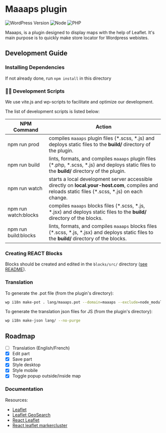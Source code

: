# Maaaps plugin

![WordPress Version](https://img.shields.io/badge/wordpress-%3E%3D%206.2-blue)
![Node](https://img.shields.io/badge/node-%3E%3D%2018-brightgreen)
![PHP](https://img.shields.io/badge/php-%5E8.0-blue)

Maaaps, is a plugin designed to display maps with the help of Leaflet. 
It's main purpose is to quickly make store locator for Wordpress webistes.

## Development Guide

### Installing Dependencies

If not already done, run `npm install` in this directory

### 🧙‍♂️ Development Scripts

We use vite.js and wp-scripts to facilitate and optimize our development.

The list of development scripts is listed below:

| NPM Command                | Action                                                                                                                                               |
| -------------------------- | ---------------------------------------------------------------------------------------------------------------------------------------------------- |
| npm run prod               | compiles `maaaps` plugin files (\*.scss, \*.js) and deploys static files to the **build/** directory of the plugin.                                  |
| npm run build              | lints, formats, and compiles `maaaps` plugin files (\*.php, \*.scss, \*.js) and deploys static files to the **build/** directory of the plugin.      |
| npm run watch              | starts a local development server accessible directly on **local.your-host.com**, compiles and reloads static files (\*.scss, \*.js) on each change. |
| npm run watch:blocks       | compiles `maaaps` blocks files (\*.scss, \*.js, \*.jsx) and deploys static files to the **build/** directory of the blocks.                          |
| npm run build:blocks       | lints, formats, and compiles `maaaps` blocks files (\*.scss, \*.js, \*.jsx) and deploys static files to the **build/** directory of the blocks.      |

### Creating REACT Blocks

Blocks should be created and edited in the `blocks/src/` directory ([see README](./blocks/src/README.md)).


### Translation

To generate the .pot file (from the plugin's directory):

```bash
wp i18n make-pot . lang/maaaps.pot --domain=maaaps --exclude=node_modules,vendor,lang --include=*.php,build
```

To generate the translation json files for JS (from the plugin's directory):

```bash
wp i18n make-json lang/ --no-purge
```

## Roadmap

- [ ] Translation (English/French)
- [x] Edit part
- [x] Save part
- [x] Style desktop
- [x] Style mobile
- [x] Toggle popup outside/inside map

### Documentation

Resources:

- [Leaflet](https://leafletjs.com/)
- [Leaflet GeoSearch](https://smeijer.github.io/leaflet-geosearch/)
- [React Leaflet](https://react-leaflet.js.org/)
- [React leaflet markercluster](https://www.npmjs.com/package/@changey/react-leaflet-markercluster)
